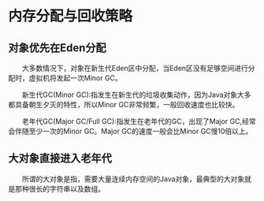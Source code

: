 # 内存分配与回收策略
## 对象优先在Eden分配
&emsp;&emsp;大多数情况下，对象在新生代Eden区中分配，当Eden区没有足够空间进行分配时，虚拟机将发起一次Minor GC。

&emsp;&emsp;新生代GC(Minor GC):指发生在新生代的垃圾收集动作，因为Java对象大多都具备朝生夕灭的特性，所以Minor GC非常频繁，一般回收速度也比较快。

&emsp;&emsp;老年代GC(Major GC/Full GC):指发生在老年代的GC，出现了Major GC,经常会伴随至少一次的Minor GC。Major GC的速度一般会比Minor GC慢10倍以上。

## 大对象直接进入老年代
&emsp;&emsp;所谓的大对象是指，需要大量连续内存空间的Java对象，最典型的大对象就是那种很长的字符串以及数组。

&emsp;&emsp;
